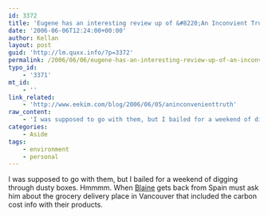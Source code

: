 ```yaml
---
id: 3372
title: 'Eugene has an interesting review up of &#8220;An Inconvient Truth&#8221;'
date: '2006-06-06T12:24:00+00:00'
author: Kellan
layout: post
guid: 'http://lm.quxx.info/?p=3372'
permalink: /2006/06/06/eugene-has-an-interesting-review-up-of-an-inconvient-truth/
typo_id:
    - '3371'
mt_id:
    - ''
link_related:
    - 'http://www.eekim.com/blog/2006/06/05/aninconvenienttruth'
raw_content:
    - 'I was supposed to go with them, but I bailed for a weekend of digging through dusty boxes.  Hmmmm.   When [Blaine](http://romeda.org/) gets back from Spain must ask him about the grocery delivery place in Vancouver that included the carbon cost info with their products.'
categories:
    - Aside
tags:
    - environment
    - personal
---
```


I was supposed to go with them, but I bailed for a weekend of digging through dusty boxes. Hmmmm. When [Blaine](http://romeda.org/) gets back from Spain must ask him about the grocery delivery place in Vancouver that included the carbon cost info with their products.